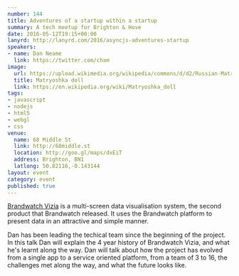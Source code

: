 ```yaml
---
number: 144
title: Adventures of a startup within a startup
summary: A tech meetup for Brighton & Hove
date: 2016-05-12T19:15+00:00
lanyrd: http://lanyrd.com/2016/asyncjs-adventures-startup
speakers:
- name: Dan Neame
  link: https://twitter.com/cham
image:
  url: https://upload.wikimedia.org/wikipedia/commons/d/d2/Russian-Matroshka_no_bg.jpg
  title: Matryoshka doll
  link: https://en.wikipedia.org/wiki/Matryoshka_doll
tags:
- javascript
- nodejs
- html5
- webgl
- css
venue:
  name: 68 Middle St
  link: http://68middle.st
  location: http://goo.gl/maps/dxEiT
  address: Brighton, BN1
  latlong: 50.82116,-0.143144
layout: event
category: event
published: true
---
```


[Brandwatch Vizia](https://www.brandwatch.com/brandwatch-vizia) is a multi-screen data visualisation system, the second product that Brandwatch released. It uses the Brandwatch platform to present data in an attractive and simple manner.

Dan has been leading the techical team since the beginning of the project. In this talk Dan will explain the 4 year history of Brandwatch Vizia, and what he's learnt along the way. Dan will talk about how the project has evolved from a single app to a service oriented platform, from a team of 3 to 16, the challenges met along the way, and what the future looks like.
